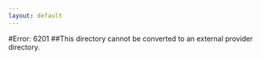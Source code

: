 ```yaml
---
layout: default
---
```


#Error: 6201
##This directory cannot be converted to an external provider directory.